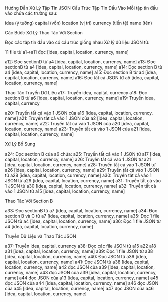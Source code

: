 Hướng Dẫn Xử Lý Tập Tin JSON
Cấu Trúc Tập Tin Đầu Vào
Mỗi tập tin đầu vào chứa các trường sau:

idea (ý tưởng)
capital (vốn)
location (vị trí)
currency (tiền tệ)
name (tên)

Các Bước Xử Lý
Thao Tác Với Section

Đọc các tập tin đầu vào có cấu trúc giống nhau
Xử lý dữ liệu JSON từ:

11 file từ a1->a11 đọc [idea, capital, location, currency, name]

a12: Đọc sectionD từ a4    [idea, capital, location, currency, name]
a13: Đọc sectionB từ a4    [idea, capital, location, currency, name]
a14: Đọc section B từ a4   [idea, capital, location, currency, name]
a15: Đọc section B từ a4   [idea, capital, location, currency, name]
a16: Đọc tất cả JSON từ a5  [idea, capital, location, currency, name]

Thao Tác Truyền Dữ Liệu
a17: Truyền idea, capital, currency
a18: Đọc section B từ a6    [idea, capital, location, currency, name]
a19: Truyền idea, capital, currency

a20: Truyền tất cả vào 1 JSON của a16 [idea, capital, location, currency, name]
a21: Truyền tất cả vào 1 JSON của a2  [idea, capital, location, currency, name]
a22: Truyền tất cả vào 1 JSON của a20 [idea, capital, location, currency, name]
a23: Truyền tất cả vào 1 JSON của a21 [idea, capital, location, currency, name]

Xử Lý Bổ Sung

a24: Đọc section B của a6 chứa:
a25: Truyền tất cả vào 1 JSON từ a17 [idea, capital, location, currency, name]
a26: Truyền tất cả vào 1 JSON từ a21 [idea, capital, location, currency, name]
a28: Truyền tất cả vào 1 JSON từ a26 [idea, capital, location, currency, name]
a29: Truyền tất cả vào 1 JSON từ a28 [idea, capital, location, currency, name]
a30: Truyền tất cả vào 1 JSON từ a29 [idea, capital, location, currency, name]
a31: Truyền tất cả vào 1 JSON từ a30 [idea, capital, location, currency, name]
a32: Truyền tất cả vào 1 JSON từ a15 [idea, capital, location, currency, name]

Thao Tác Với Section B

a33: Đọc sectionB từ a7       [idea, capital, location, currency, name]
a34: Đọc section B và C từ a7 [idea, capital, location, currency, name]
a35: Đọc 1 file JSON từ a4    [idea, capital, location, currency, name]
a36: Đọc 1 file JSON từ a4    [idea, capital, location, currency, name]

Truyền Dữ Liệu và Thao Tác JSON

a37: Truyền idea, capital, currency
a38: Đọc các file JSON từ a15 a22 a18 a31    [idea, capital, location, currency, name]
a39: Đọc 1 file JSON từ a38    [idea, capital, location, currency, name]
a40: Đọc JSON từ a39     [idea, capital, location, currency, name]
a41: Đọc JSON từ a38     [idea, capital, location, currency, name]
a42 đọc JSON của a39     [idea, capital, location, currency, name]
a43 đọc JSON của a39     [idea, capital, location, currency, name]
a44 đọc JSON của a13     [idea, capital, location, currency, name]
a45 đọc JSON của a44     [idea, capital, location, currency, name]
a46 đọc JSON của a45     [idea, capital, location, currency, name]
a47 đọc JSON của a46     [idea, capital, location, currency, name]
